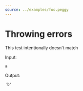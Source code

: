 ```yaml
---
source: ../examples/foo.peggy
---
```


# Throwing errors

This test intentionally doesn't match

Input:

```
a
```

Output:

```
'b'
```

